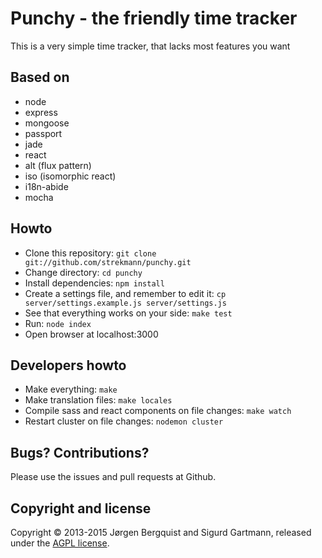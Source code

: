 Punchy - the friendly time tracker
==================================

This is a very simple time tracker, that lacks most features you want

Based on
--------

* node
* express
* mongoose
* passport
* jade
* react
* alt (flux pattern)
* iso (isomorphic react)
* i18n-abide
* mocha

Howto
-----

* Clone this repository: ``git clone git://github.com/strekmann/punchy.git``
* Change directory: ``cd punchy``
* Install dependencies: ``npm install``
* Create a settings file, and remember to edit it: ``cp server/settings.example.js server/settings.js``
* See that everything works on your side: ``make test``
* Run: ``node index``
* Open browser at localhost:3000

Developers howto
----------------

* Make everything: ``make``
* Make translation files: ``make locales``
* Compile sass and react components on file changes: ``make watch``
* Restart cluster on file changes: ``nodemon cluster``

Bugs? Contributions?
--------------------

Please use the issues and pull requests at Github.

Copyright and license
---------------------
Copyright © 2013-2015 Jørgen Bergquist and Sigurd Gartmann, released under the [AGPL license](https://github.com/strekmann/punchy/blob/master/LICENSE).
